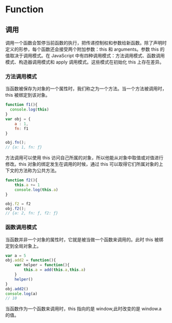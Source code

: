 # Function
## 调用
调用一个函数会暂停当前函数的执行，把传递控制权和参数给新函数。除了声明时定义的形参，每个函数还会接受两个附加参数：this 和 arguments。参数 this 的值取决于调用模式。在 JavaScript 中有四种调用模式：方法调用模式、函数调用模式、构造器调用模式和 apply 调用模式。这些模式在初始化 this 上存在差异。

### 方法调用模式
当函数被保存为对象的一个属性时，我们称之为一个方法。当一个方法被调用时，this 被绑定到该对象。
```js
function f1(){
  console.log(this)
}
var obj = {
	a : 1,
	fn: f1
}

obj.fn();
// {a: 1, fn: ƒ}
```
方法调用可以使用 this 访问自己所属的对象，所以他能从对象中取值或对值进行修改。this 对象的绑定发生在调用的时候，通过 this 可以取得它们所属对象的上下文的方法称为公共方法。

```js
function f2(){
	this.a += 1
	console.log(this.a)
}

obj.f2 = f2
obj.f2();
// {a: 2, fn: ƒ, f2: ƒ}
```
### 函数调用模式
当函数并非一个对象的属性时，它就是被当做一个函数来调用的。此时 this 被绑定到全局对象上。
```js
var a = 5
obj.add2 = function(){
	var helper = function(){
		this.a = add(this.a,this.a)
    }
	helper()
}
obj.add2()
console.log(a)
// 10
```
当函数作为一个函数来调用时，this 指向的是 window,此时改变的是 window.a 的值。

